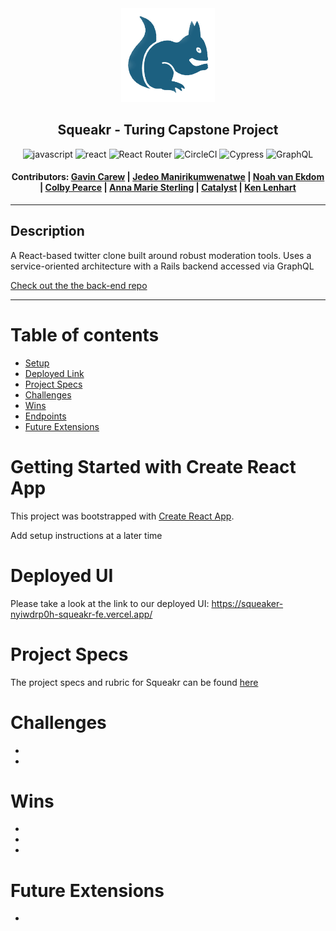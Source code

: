 <div align="center"><img src="src/images/SqueakerIcon.png" style="width: 150px;"> 

## Squeakr - Turing Capstone Project 

![javascript](https://img.shields.io/badge/JavaScript-F7DF1E?style=for-the-badge&logo=javascript&logoColor=black) ![react](https://img.shields.io/badge/React-20232A?style=for-the-badge&logo=react&logoColor=61DAFB) ![React Router](https://img.shields.io/badge/React_Router-CA4245?style=for-the-badge&logo=react-router&logoColor=white) ![CircleCI](https://img.shields.io/badge/circleci-343434?style=for-the-badge&logo=circleci&logoColor=white) ![Cypress](https://img.shields.io/badge/-cypress-%23E5E5E5?style=for-the-badge&logo=cypress&logoColor=058a5e) ![GraphQL](https://img.shields.io/badge/-GraphQL-E10098?style=for-the-badge&logo=graphql&logoColor=white)

#### Contributors: [Gavin Carew](https://github.com/gjcarew) | [Jedeo Manirikumwenatwe](https://github.com/Jedeo) | [Noah van Ekdom](https://github.com/noahvanekdom) | [Colby Pearce](https://github.com/Crpearce) | [Anna Marie Sterling](https://github.com/AMSterling) | [Catalyst](https://github.com/Catalyst4Change) | [Ken Lenhart](https://github.com/Penitent0)
</div>

--- 

## Description

A React-based twitter clone built around robust moderation tools. Uses a service-oriented architecture with a Rails backend accessed via GraphQL

[Check out the the back-end repo](https://github.com/Squeaker-2207/squeaker-fe)

---
# <a name="contents"></a> Table of contents
- [Setup](#setup)
- [Deployed Link](#deployment)
- [Project Specs](#specs)
- [Challenges](#challenges)
- [Wins](#wins)
- [Endpoints](#endpoints)
- [Future Extensions](#future)

# <a name="setup"></a>Getting Started with Create React App

This project was bootstrapped with [Create React App](https://github.com/facebook/create-react-app).

Add setup instructions at a later time

# <a name="deployment"></a>Deployed UI
Please take a look at the link to our deployed UI: https://squeaker-nyiwdrp0h-squeakr-fe.vercel.app/

# <a name="specs"></a>Project Specs
The project specs and rubric for Squeakr can be found [here](https://mod4.turing.edu/projects/capstone/)

# <a name="challenges"></a>Challenges
- 
- 


# <a name="wins"></a>Wins
- 
-
-

# <a name="future"></a>Future Extensions
- 
